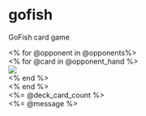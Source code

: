 # gofish
GoFish card game
<!--    <div id='card_table'>
      <div id="your_hand">
        <% for @card in @player_hand %>
          <div class="your-card">
            <%= @card %>
          </div>
        <% end %>
      </div>
      <div id="oppenent_hands">
        <% for @opponent in @opponents%>
          <div class="oppenent_hand">
            <% for @card in @opponent_hand %>
              <div class="opponent-card">
                <img src="<%= @card.suit %><%= @card.rank %>.png" />
              </div>
            <% end %>
          </div>
        <% end %>
      </div>
      <div id="fish_pond">
        <img/><div><%= @deck.count %></div>
      </div>
      <div id='messages'><%= @message %></div>
    </div>
  -->



  <div id="opponent_hands">
    <% for @opponent in @opponents%>
      <div class="opponent_hand">
        <% for @card in @opponent_hand %>
          <div class="opponent-card">
            <img src="<%= @card.suit %><%= @card.rank %>.png" />
          </div>
        <% end %>
      </div>
    <% end %>
  </div>
  <div id="fish_pond">
    <img/><div><%= @deck_card_count %></div>
  </div>
  <div id='messages'><%= @message %></div>
